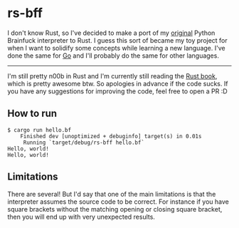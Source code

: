 # rs-bff

I don't know Rust, so I've decided to make a port of my [original](https://github.com/csixteen/py-bff) Python Brainfuck interpreter to Rust. I guess this sort of became my toy project for when I want to solidify some concepts while learning a new language. I've done the same for [Go](https://github.com/csixteen/go-bff) and I'll probably do the same for other languages.

---

I'm still pretty n00b in Rust and I'm currently still reading the [Rust book](https://doc.rust-lang.org/book/), which is pretty awesome btw. So apologies in advance if the code sucks. If you have any suggestions for improving the code, feel free to open a PR :D

## How to run

```
$ cargo run hello.bf
    Finished dev [unoptimized + debuginfo] target(s) in 0.01s
     Running `target/debug/rs-bff hello.bf`
Hello, world!
Hello, world!
```

## Limitations

There are several! But I'd say that one of the main limitations is that the interpreter assumes the source code to be correct. For instance if you have square brackets without the matching opening or closing square bracket, then you will end up with very unexpected results.
